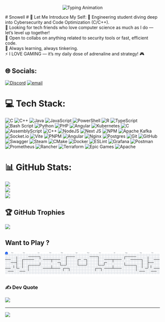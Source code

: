 <p align="center">
  <img src="https://readme-typing-svg.demolab.com?font=Fira+Code&weight=600&size=28&pause=1000&color=0EF7F7&center=true&vCenter=true&width=600&lines=Hey+there!+I'm+Snowell+👋;Engineering+Student+%7C+Cybersecurity+Enthusiast;Lover+of+Code%2C+Optimization+%26+Gaming!" alt="Typing Animation">
</p>
# Snowell
# 💫 Let Me Introduce My Self:
🔭 Engineering student diving deep into Cybersecurity and Code Optimization (C/C++). <br>👯 Looking for tech friends who love computer science as much as I do — let’s level up together! <br>🤝  Open to collabs on anything related to security tools or fast, efficient code. <br>🌱  Always learning, always tinkering. <br>⚡  I LOVE GAMING — it’s my daily dose of adrenaline and strategy! 🎮


## 🌐 Socials:
[![Discord](https://img.shields.io/badge/Discord-%237289DA.svg?logo=discord&logoColor=white)](https://discord.com/channels/@me/1319361159916425358/1428995185454354473) [![email](https://img.shields.io/badge/Email-D14836?logo=gmail&logoColor=white)](mailto:tieneabel04@gmail.com) 

# 💻 Tech Stack:
![C](https://img.shields.io/badge/c-%2300599C.svg?style=for-the-badge&logo=c&logoColor=white) ![C++](https://img.shields.io/badge/c++-%2300599C.svg?style=for-the-badge&logo=c%2B%2B&logoColor=white) ![Java](https://img.shields.io/badge/java-%23ED8B00.svg?style=for-the-badge&logo=openjdk&logoColor=white) ![JavaScript](https://img.shields.io/badge/javascript-%23323330.svg?style=for-the-badge&logo=javascript&logoColor=%23F7DF1E) ![PowerShell](https://img.shields.io/badge/PowerShell-%235391FE.svg?style=for-the-badge&logo=powershell&logoColor=white) ![R](https://img.shields.io/badge/r-%23276DC3.svg?style=for-the-badge&logo=r&logoColor=white) ![TypeScript](https://img.shields.io/badge/typescript-%23007ACC.svg?style=for-the-badge&logo=typescript&logoColor=white) ![Bash Script](https://img.shields.io/badge/bash_script-%23121011.svg?style=for-the-badge&logo=gnu-bash&logoColor=white) ![Python](https://img.shields.io/badge/python-3670A0?style=for-the-badge&logo=python&logoColor=ffdd54) ![PHP](https://img.shields.io/badge/php-%23777BB4.svg?style=for-the-badge&logo=php&logoColor=white) ![Angular](https://img.shields.io/badge/angular-%23DD0031.svg?style=for-the-badge&logo=angular&logoColor=white) ![Kubernetes](https://img.shields.io/badge/kubernetes-%23326ce5.svg?style=for-the-badge&logo=kubernetes&logoColor=white) ![C](https://img.shields.io/badge/c-%2300599C.svg?style=for-the-badge&logo=c&logoColor=white) ![AssemblyScript](https://img.shields.io/badge/assembly%20script-%23000000.svg?style=for-the-badge&logo=assemblyscript&logoColor=white) ![C++](https://img.shields.io/badge/c++-%2300599C.svg?style=for-the-badge&logo=c%2B%2B&logoColor=white) ![NodeJS](https://img.shields.io/badge/node.js-6DA55F?style=for-the-badge&logo=node.js&logoColor=white) ![Next JS](https://img.shields.io/badge/Next-black?style=for-the-badge&logo=next.js&logoColor=white) ![NPM](https://img.shields.io/badge/NPM-%23CB3837.svg?style=for-the-badge&logo=npm&logoColor=white) ![Apache Kafka](https://img.shields.io/badge/Apache%20Kafka-000?style=for-the-badge&logo=apachekafka) ![Socket.io](https://img.shields.io/badge/Socket.io-black?style=for-the-badge&logo=socket.io&badgeColor=010101) ![Vite](https://img.shields.io/badge/vite-%23646CFF.svg?style=for-the-badge&logo=vite&logoColor=white) ![PNPM](https://img.shields.io/badge/pnpm-%234a4a4a.svg?style=for-the-badge&logo=pnpm&logoColor=f69220) ![Angular](https://img.shields.io/badge/angular-%23DD0031.svg?style=for-the-badge&logo=angular&logoColor=white) ![Nginx](https://img.shields.io/badge/nginx-%23009639.svg?style=for-the-badge&logo=nginx&logoColor=white) ![Postgres](https://img.shields.io/badge/postgres-%23316192.svg?style=for-the-badge&logo=postgresql&logoColor=white) ![Git](https://img.shields.io/badge/git-%23F05033.svg?style=for-the-badge&logo=git&logoColor=white) ![GitHub](https://img.shields.io/badge/github-%23121011.svg?style=for-the-badge&logo=github&logoColor=white) ![Swagger](https://img.shields.io/badge/-Swagger-%23Clojure?style=for-the-badge&logo=swagger&logoColor=white) ![Steam](https://img.shields.io/badge/steam-%23000000.svg?style=for-the-badge&logo=steam&logoColor=white) ![CMake](https://img.shields.io/badge/CMake-%23008FBA.svg?style=for-the-badge&logo=cmake&logoColor=white) ![Docker](https://img.shields.io/badge/docker-%230db7ed.svg?style=for-the-badge&logo=docker&logoColor=white) ![ESLint](https://img.shields.io/badge/ESLint-4B3263?style=for-the-badge&logo=eslint&logoColor=white) ![Grafana](https://img.shields.io/badge/grafana-%23F46800.svg?style=for-the-badge&logo=grafana&logoColor=white) ![Postman](https://img.shields.io/badge/Postman-FF6C37?style=for-the-badge&logo=postman&logoColor=white) ![Prometheus](https://img.shields.io/badge/Prometheus-E6522C?style=for-the-badge&logo=Prometheus&logoColor=white) ![Rancher](https://img.shields.io/badge/rancher-%230075A8.svg?style=for-the-badge&logo=rancher&logoColor=white) ![Terraform](https://img.shields.io/badge/terraform-%235835CC.svg?style=for-the-badge&logo=terraform&logoColor=white) ![Epic Games](https://img.shields.io/badge/epicgames-%23313131.svg?style=for-the-badge&logo=epicgames&logoColor=white) ![Apache](https://img.shields.io/badge/apache-%23D42029.svg?style=for-the-badge&logo=apache&logoColor=white)
# 📊 GitHub Stats:

  ![](https://github-readme-stats.vercel.app/api?username=well-arch&theme=dark&hide_border=false&include_all_commits=false&count_private=false)<br/>
  ![](https://nirzak-streak-stats.vercel.app/?user=well-arch&theme=dark&hide_border=false)<br/>
  ![](https://github-readme-stats.vercel.app/api/top-langs/?username=well-arch&theme=dark&hide_border=false&include_all_commits=false&count_private=false&layout=compact)

## 🏆 GitHub Trophies
![](https://github-profile-trophy.vercel.app/?username=well-arch&theme=radical&no-frame=false&no-bg=true&margin-w=4)

## Want to Play ?
<picture>
  <source media="(prefers-color-scheme: dark)" srcset="https://raw.githubusercontent.com/well-arch/Snowell/output/pacman-contribution-graph-dark.svg">
  <source media="(prefers-color-scheme: light)" srcset="https://raw.githubusercontent.com/well-arch/Snowell/output/pacman-contribution-graph.svg">
  <img alt="pacman contribution graph" src="https://raw.githubusercontent.com/well-arch/Snowell/output/pacman-contribution-graph.svg">
</picture>

### ✍️ Dev Quote
![](https://quotes-github-readme.vercel.app/api?type=horizontal&theme=radical)

---
[![](https://visitcount.itsvg.in/api?id=well-arch&icon=0&color=0)](https://visitcount.itsvg.in)

